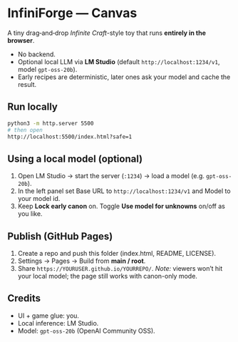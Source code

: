 # InfiniForge — Canvas

A tiny drag‑and‑drop *Infinite Craft*-style toy that runs **entirely in the browser**.
- No backend.
- Optional local LLM via **LM Studio** (default `http://localhost:1234/v1`, model `gpt-oss-20b`).
- Early recipes are deterministic, later ones ask your model and cache the result.

## Run locally
```bash
python3 -m http.server 5500
# then open
http://localhost:5500/index.html?safe=1
```

## Using a local model (optional)
1. Open LM Studio → start the server (`:1234`) → load a model (e.g. `gpt-oss-20b`).
2. In the left panel set Base URL to `http://localhost:1234/v1` and Model to your model id.
3. Keep **Lock early canon** on. Toggle **Use model for unknowns** on/off as you like.

## Publish (GitHub Pages)
1. Create a repo and push this folder (index.html, README, LICENSE).
2. Settings → Pages → Build from **main / root**.
3. Share `https://YOURUSER.github.io/YOURREPO/`.
   *Note:* viewers won’t hit your local model; the page still works with canon-only mode.

## Credits
- UI + game glue: you.
- Local inference: LM Studio.
- Model: `gpt-oss-20b` (OpenAI Community OSS).
